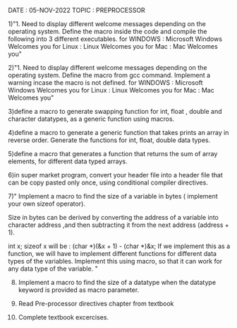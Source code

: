 DATE : 05-NOV-2022 TOPIC : PREPROCESSOR

1)"1. Need to display different welcome messages depending on the operating system.
 Define the macro inside the code and compile the following into 3 different executables.
for WINDOWS : Microsoft Windows Welcomes you
for Linux : Linux Welcomes you
for Mac : Mac Welcomes you"


2)"1. Need to display different welcome messages depending on the operating system.
 Define the macro from gcc command. Implement a warning incase the macro is not defined.
for WINDOWS : Microsoft Windows Welcomes you
for Linux : Linux Welcomes you
for Mac : Mac Welcomes you"


3)define a macro to generate swapping function for int, float ,
 double and character datatypes, as a generic function using macros.


4)define a macro to generate a generic function that takes prints an array in reverse order.
 Generate the functions for int, float, double data types.


5)define a macro that generates a function that returns the sum of array elements,
 for different data typed arrays.


6)in super market program, convert your header file into a header file
 that can be copy pasted only once, using conditional compiler directives.


7)" Implement a macro to find the size of a variable in bytes ( implement your own sizeof operator).


Size in bytes can be derived by converting the address of a variable
into character address ,and then subtracting it from the next address (address + 1).


int x;
sizeof x will be : (char *)(&x + 1) - (char *)&x;
If we implement this as a function, we will have to implement
different functions for different data types of the variables.
Implement this using macro, so that it can work for any data type of the variable. "




8) Implement  a macro to find the size of a datatype
 when the datatype keyword is provided as macro parameter.

9) Read Pre-processor directives chapter from textbook

10) Complete textbook excercises.
